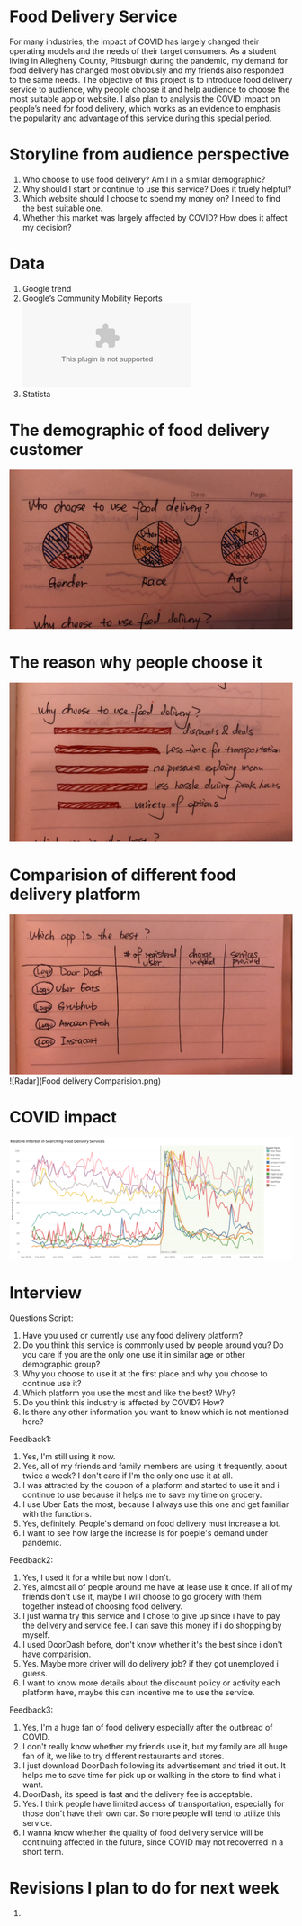 # Food Delivery Service
For many industries, the impact of COVID has largely changed their operating models and the needs of their target consumers. As a student living in Allegheny County, Pittsburgh during the pandemic, my demand for food delivery has changed most obviously and my friends also responded to the same needs. The objective of this project is to introduce food delivery service to audience, why people choose it and help audience to choose the most suitable app or website. I also plan to analysis the COVID impact on people’s need for food delivery, which works as an evidence to emphasis the popularity and advantage of this service during this special period.

# Storyline from audience perspective
1. Who choose to use food delivery? Am I in a similar demographic? 
2. Why should I start or continue to use this service? Does it truely helpful?
3. Which website should I choose to spend my money on? I need to find the best suitable one.
4. Whether this market was largely affected by COVID? How does it affect my decision?

# Data
1. Google trend
2. Google’s Community Mobility Reports ![Community Mobility Reports](data.xlsx)
3. Statista

# The demographic of food delivery customer
![Who choose food delivery](who.jpg)

# The reason why people choose it
![Why choose food delivery](Why.jpg)

# Comparision of different food delivery platform
![comparision table](which.jpg)
![Radar](Food delivery Comparision.png)

# COVID impact
![Interest change of each playform](interest.png)

# Interview
Questions Script: 
1. Have you used or currently use any food delivery platform?
2. Do you think this service is commonly used by people around you? Do you care if you are the only one use it in similar age or other demographic group?
3. Why you choose to use it at the first place and why you choose to continue use it?
4. Which platform you use the most and like the best? Why?
5. Do you think this industry is affected by COVID? How?
6. Is there any other information you want to know which is not mentioned here?

Feedback1: 
1. Yes, I'm still using it now.
2. Yes, all of my friends and family members are using it frequently, about twice a week? I don't care if I'm the only one use it at all.
3. I was attracted by the coupon of a platform and started to use it and i continue to use because it helps me to save my time on grocery.
4. I use Uber Eats the most, because I always use this one and get familiar with the functions.
5. Yes, definitely. People's demand on food delivery must increase a lot.
6. I want to see how large the increase is for poeple's demand under pandemic.

Feedback2:
1. Yes, I used it for a while but now I don't.
2. Yes, almost all of people around me have at lease use it once. If all of my friends don't use it, maybe I will choose to go grocery with them together instead of choosing food delivery.
3. I just wanna try this service and I chose to give up since i have to pay the delivery and service fee. I can save this money if i do shopping by myself.
4. I used DoorDash before, don't know whether it's the best since i don't have comparision.
5. Yes. Maybe more driver will do delivery job? if they got unemployed i guess.
6. I want to know more details about the discount policy or activity each platform have, maybe this can incentive me to use the service.

Feedback3:
1. Yes, I'm a huge fan of food delivery especially after the outbread of COVID.
2. I don't really know whether my friends use it, but my family are all huge fan of it, we like to try different restaurants and stores.
3. I just download DoorDash following its advertisement and tried it out. It helps me to save time for pick up or walking in the store to find what i want.
4. DoorDash, its speed is fast and the delivery fee is acceptable.
5. Yes. I think people have limited access of transportation, especially for those don't have their own car. So more people will tend to utilize this service.
6. I wanna know whether the quality of food delivery service will be continuing affected in the future, since COVID may not recoverred in a short term.

# Revisions I plan to do for next week
1. 
